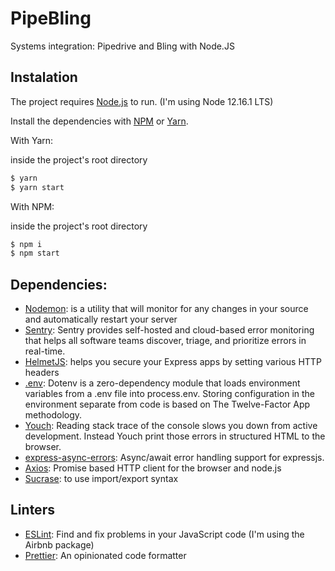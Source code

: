 # PipeBling
Systems integration: Pipedrive and Bling with Node.JS

## Instalation

The project requires [Node.js](https://nodejs.org/) to run. (I'm using Node 12.16.1 LTS)

Install the dependencies with [NPM](https://docs.npmjs.com/) or [Yarn](https://yarnpkg.com/).

With Yarn:

inside the project's root directory

```sh
$ yarn
$ yarn start
```

With NPM:

inside the project's root directory

```sh
$ npm i
$ npm start
```

## Dependencies:

- [Nodemon](https://nodemon.io/): is a utility that will monitor for any changes in your source and automatically restart your server
- [Sentry](https://sentry.io/welcome/): Sentry provides self-hosted and cloud-based error monitoring that helps all software
teams discover, triage, and prioritize errors in real-time.
- [HelmetJS](https://www.npmjs.com/package/youch): helps you secure your Express apps by setting various HTTP headers
- [.env](https://www.npmjs.com/package/dotenv): Dotenv is a zero-dependency module that loads environment variables from a .env file into process.env. Storing configuration in the environment separate from code is based on The Twelve-Factor App methodology.
- [Youch](https://www.npmjs.com/package/youch): Reading stack trace of the console slows you down from active development. Instead Youch print those errors in structured HTML to the browser.
- [express-async-errors](https://www.npmjs.com/package/express-async-errors): Async/await error handling support for expressjs.
- [Axios](https://github.com/axios/axios): Promise based HTTP client for the browser and node.js
- [Sucrase](https://www.npmjs.com/package/sucrase): to use import/export syntax

## Linters


- [ESLint](https://eslint.org/): Find and fix problems in your JavaScript code (I'm using the Airbnb package)
- [Prettier](https://prettier.io/): An opinionated code formatter
